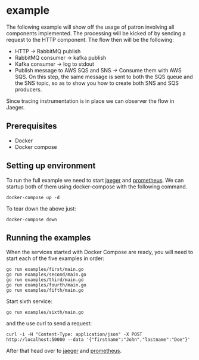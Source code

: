 # example

The following example will show off the usage of patron involving all components implemented.
The processing will be kicked of by sending a request to the HTTP component. The flow then will be the following:

- HTTP -> RabbitMQ publish
- RabbitMQ consumer -> kafka publish
- Kafka consumer -> log to stdout
- Publish message to AWS SQS and SNS -> Consume them with AWS SQS. On this step, the same message
is sent to both the SQS queue and the SNS topic, so as to show you how to create both SNS and SQS producers.

Since tracing instrumentation is in place we can observer the flow in Jaeger.

## Prerequisites

- Docker
- Docker compose

## Setting up environment

To run the full example we need to start [jaeger](https://www.jaegertracing.io/) and [prometheus](https://prometheus.io/). We can startup both of them using docker-compose with the following command.

```shell
docker-compose up -d
```

To tear down the above just:

```shell
docker-compose down
```

## Running the examples

When the services started with Docker Compose are ready, you will need to start each of the five
examples in order:

```shell
go run examples/first/main.go
go run examples/second/main.go
go run examples/third/main.go
go run examples/fourth/main.go
go run examples/fifth/main.go
```

Start sixth service:

```shell
go run examples/sixth/main.go
```

and the use curl to send a request:

```shell
curl -i -H "Content-Type: application/json" -X POST http://localhost:50000 --data '{"firstname":"John","lastname":"Doe"}'
```

After that head over to [jaeger](http://localhost:16686/search) and [prometheus](http://localhost:9090/graph).
